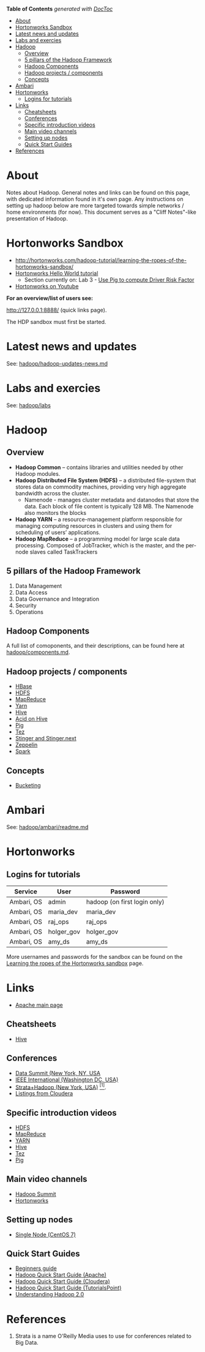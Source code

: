 <!-- START doctoc generated TOC please keep comment here to allow auto update -->
<!-- DON'T EDIT THIS SECTION, INSTEAD RE-RUN doctoc TO UPDATE -->
**Table of Contents**  *generated with [DocToc](https://github.com/thlorenz/doctoc)*

- [About](#about)
- [Hortonworks Sandbox](#hortonworks-sandbox)
- [Latest news and updates](#latest-news-and-updates)
- [Labs and exercies](#labs-and-exercies)
- [Hadoop](#hadoop)
  - [Overview](#overview)
  - [5 pillars of the Hadoop Framework](#5-pillars-of-the-hadoop-framework)
  - [Hadoop Components](#hadoop-components)
  - [Hadoop projects / components](#hadoop-projects--components)
  - [Concepts](#concepts)
- [Ambari](#ambari)
- [Hortonworks](#hortonworks)
  - [Logins for tutorials](#logins-for-tutorials)
- [Links](#links)
  - [Cheatsheets](#cheatsheets)
  - [Conferences](#conferences)
  - [Specific introduction videos](#specific-introduction-videos)
  - [Main video channels](#main-video-channels)
  - [Setting up nodes](#setting-up-nodes)
  - [Quick Start Guides](#quick-start-guides)
- [References](#references)

<!-- END doctoc generated TOC please keep comment here to allow auto update -->

# About

Notes about Hadoop. General notes and links can be found on this page, with dedicated information found in it's own page. Any instructions on setting up hadoop below are more targeted towards simple networks / home environments (for now). This document serves as a "Cliff Notes"-like presentation of Hadoop.

# Hortonworks Sandbox

* http://hortonworks.com/hadoop-tutorial/learning-the-ropes-of-the-hortonworks-sandbox/
* [Hortonworks Hello World tutorial](http://hortonworks.com/hadoop-tutorial/hello-world-an-introduction-to-hadoop-hcatalog-hive-and-pig/#section_2)
  * Section currently on: Lab 3 - [Use Pig to compute Driver Risk Factor](https://github.com/hortonworks/tutorials/blob/hdp-2.5/tutorials/hortonworks/hello-hdp-an-introduction-to-hadoop/hello-hdp-section-5.md)
* [Hortonworks on Youtube](https://www.youtube.com/channel/UCXFjdDwI_CRTPxlshXWMu7w)


**For an overview/list of users see:**

http://127.0.0.1:8888/ (quick links page).

The HDP sandbox must first be started.

# Latest news and updates

See: [hadoop/hadoop-updates-news.md](https://github.com/mdeguzis/documents/tree/master/systems-engineer/hadoop)

# Labs and exercies

See: [hadoop/labs](https://github.com/mdeguzis/documents/tree/master/systems-engineer/hadoop/labs)

# Hadoop

## Overview

* **Hadoop Common** – contains libraries and utilities needed by other Hadoop modules.
* **Hadoop Distributed File System (HDFS)** – a distributed file-system that stores data on commodity machines, providing very high aggregate bandwidth across the cluster.
  * Namenode - manages cluster metadata and datanodes that store the data. Each block of file content is typically 128 MB. The Namenode also monitors the blocks
* **Hadoop YARN** – a resource-management platform responsible for managing computing resources in clusters and using them for scheduling of users’ applications.
* **Hadoop MapReduce** – a programming model for large scale data processing. Composed of JobTracker, which is the master, and the per-node slaves called TaskTrackers

## 5 pillars of the Hadoop Framework

1. Data Management
2. Data Access
3. Data Governance and Integration
4. Security
5. Operations

## Hadoop Components

A full list of comoponents, and their descriptions, can be found here at [hadoop/components.md](https://github.com/mdeguzis/documents/blob/master/systems-engineer/hadoop/components.md).

## Hadoop projects / components

* [HBase](https://github.com/mdeguzis/documents/tree/master/systems-engineer/hadoop/hadoop-projects)
* [HDFS](https://github.com/mdeguzis/documents/blob/master/systems-engineer/hadoop/hadoop-projects/hdfs.md)
* [MapReduce](https://github.com/mdeguzis/documents/blob/master/systems-engineer/hadoop/hadoop-projects/mapreduce.md)
* [Yarn](https://github.com/mdeguzis/documents/blob/master/systems-engineer/hadoop/hadoop-projects/yarn.md)
* [Hive](https://github.com/mdeguzis/documents/blob/master/systems-engineer/hadoop/hadoop-projects/hive.md)
* [Acid on Hive](https://github.com/mdeguzis/documents/blob/master/systems-engineer/hadoop/hadoop-projects/acid-on-hive.md)
* [Pig](https://github.com/mdeguzis/documents/blob/master/systems-engineer/hadoop/hadoop-projects/pig.md)
* [Tez](https://github.com/mdeguzis/documents/blob/master/systems-engineer/hadoop/hadoop-projects/tez.md)
* [Stinger and Stinger.next](https://github.com/mdeguzis/documents/blob/master/systems-engineer/hadoop/hadoop-projects/stinger-and-stringer.next.md)
* [Zeppelin](https://github.com/mdeguzis/documents/blob/master/systems-engineer/hadoop/hadoop-projects/zeppelin.md)
* [Spark](https://github.com/mdeguzis/documents/blob/master/systems-engineer/hadoop/hadoop-projects/spark.md)

## Concepts

* [Bucketing](http://hadooptutorial.info/bucketing-in-hive/)

# Ambari

See: [hadoop/ambari/readme.md](https://github.com/mdeguzis/documents/blob/master/systems-engineer/hadoop/ambari/readme.md)

# Hortonworks

## Logins for tutorials

Service |	User 	| Password
--------|-------|-------
Ambari, OS  |	admin |	hadoop (on first login only)
Ambari, OS 	| maria_dev |	maria_dev
Ambari, OS 	| raj_ops |	raj_ops
Ambari, OS 	| holger_gov |	holger_gov
Ambari, OS 	| amy_ds |	amy_ds

More usernames and passwords for the sandbox can be found on the [Learning the ropes of the Hortonworks sandbox](http://hortonworks.com/hadoop-tutorial/learning-the-ropes-of-the-hortonworks-sandbox/) page.

# Links

* [Apache main page](http://hadoop.apache.org/)

## Cheatsheets

* [Hive](http://hortonworks.com/blog/hive-cheat-sheet-for-sql-users/)

## Conferences

* [Data Summit (New York,  NY, USA](http://www.dbta.com/DataSummit)
* [IEEE International (Washington DC, USA)](http://cci.drexel.edu/bigdata/bigdata2016/index.html)
* [Strata+Hadoop (New York, USA)](http://conferences.oreilly.com/strata/hadoop-big-data-ny) [<sup>[1]</sup>](#cite1).
* [Listings from Cloudera](http://www.cloudera.com/about-cloudera/events.html)

## Specific introduction videos

* [HDFS](https://youtu.be/1_ly9dZnmWc)
* [MapReduce](https://www.youtube.com/watch?v=ht3dNvdNDzI)
* [YARN](https://youtu.be/wlouNFscZS0)
* [Hive](https://youtu.be/Pn7Sp2-hUXE)
* [Tez](https://youtu.be/cPSfA1bhgVA)
* [Pig](https://youtu.be/PQb9I-8986s)

## Main video channels

* [Hadoop Summit](https://www.youtube.com/channel/UC5o4P1O-WVE15EZWqayc5dw)
* [Hortonworks](https://www.youtube.com/channel/UCXFjdDwI_CRTPxlshXWMu7w)

## Setting up nodes 

* [Single Node (CentOS 7)](http://www.tecmint.com/install-configure-apache-hadoop-centos-7/)

## Quick Start Guides

* [Beginners guide](http://blog.matthewrathbone.com/2013/04/17/what-is-hadoop.html)
* [Hadoop Quick Start Guide (Apache)](https://wiki.apache.org/hadoop/QuickStart)
* [Hadoop Quick Start Guide (Cloudera)](http://www.cloudera.com/developers/get-started-with-hadoop-tutorial.html)
* [Hadoop Quick Start Guide (TutorialsPoint)](https://www.tutorialspoint.com/hadoop/hadoop_quick_guide.htm)
* [Understanding Hadoop 2.0](http://hortonworks.com/blog/understanding-hadoop-2-0/)

# References
1. <a name="cite1"></a> Strata is a name O'Reilly Media uses to use for conferences related to Big Data.
